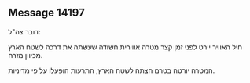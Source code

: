 ## Message 14197

דובר צה"ל:

חיל האוויר יירט לפני זמן קצר מטרה אווירית חשודה שעשתה את דרכה לשטח הארץ מכיוון מזרח.

המטרה יורטה בטרם חצתה לשטח הארץ, התרעות הופעלו על פי מדיניות.

